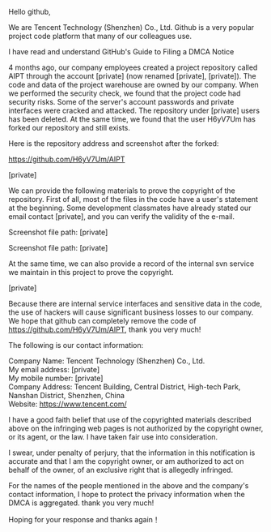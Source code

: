 Hello github,

We are Tencent Technology (Shenzhen) Co., Ltd. Github is a very popular project code platform that many of our colleagues use.

I have read and understand GitHub's Guide to Filing a DMCA Notice

4 months ago, our company employees created a project repository called AIPT through the account [private] (now renamed [private], [private]). The code and data of the project warehouse are owned by our company. When we performed the security check, we found that the project code had security risks. Some of the server's account passwords and private interfaces were cracked and attacked. The repository under [private] users has been deleted. At the same time, we found that the user H6yV7Um has forked our repository and still exists.

Here is the repository address and screenshot after the forked:

https://github.com/H6yV7Um/AIPT

[private]

We can provide the following materials to prove the copyright of the repository. First of all, most of the files in the code have a user's statement at the beginning. Some development classmates have already stated our email contact [private], and you can verify the validity of the e-mail.

Screenshot file path: [private]

Screenshot file path: [private]

At the same time, we can also provide a record of the internal svn service we maintain in this project to prove the copyright.

[private]

Because there are internal service interfaces and sensitive data in the code, the use of hackers will cause significant business losses to our company. We hope that github can completely remove the code of https://github.com/H6yV7Um/AIPT, thank you very much!

The following is our contact information:

Company Name: Tencent Technology (Shenzhen) Co., Ltd.  
My email address: [private]  
My mobile number: [private]  
Company Address: Tencent Building, Central District, High-tech Park, Nanshan District, Shenzhen, China  
Website: https://www.tencent.com/  

I have a good faith belief that use of the copyrighted materials described above on the infringing web pages is not authorized by the copyright owner, or its agent, or the law. I have taken fair use into consideration.

I swear, under penalty of perjury, that the information in this notification is accurate and that I am the copyright owner, or am authorized to act on behalf of the owner, of an exclusive right that is allegedly infringed.

For the names of the people mentioned in the above and the company's contact information, I hope to protect the privacy information when the DMCA is aggregated. thank you very much!

Hoping for your response and thanks again！
